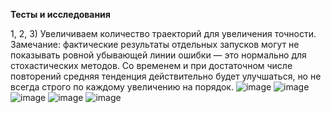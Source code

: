 **Тесты и исследования**

1, 2, 3) Увеличиваем количество траекторий для увеличения точности.
Замечание: фактические результаты отдельных запусков могут не показывать ровной убывающей линии ошибки — это нормально для стохастических методов. Со временем и при достаточном числе повторений средняя тенденция действительно будет улучшаться, но не всегда строго по каждому увеличению на порядок.
![image](https://github.com/user-attachments/assets/a2b3e0f4-dfe1-4ea1-864e-1d21ec80bd04)
![image](https://github.com/user-attachments/assets/6ec97249-04e7-4067-83e0-b11f5bd27525)
![image](https://github.com/user-attachments/assets/a1ffb77b-9795-4122-9523-cceb2502bc7b)
![image](https://github.com/user-attachments/assets/30321a30-fac7-48c9-9832-8151f4040aea)
![image](https://github.com/user-attachments/assets/3de74e18-920c-4978-8c8e-054615287363)

